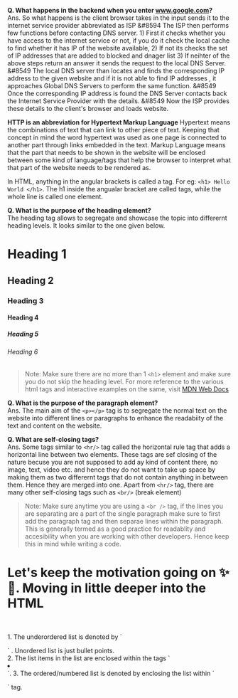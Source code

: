 **Q. What happens in the backend when you enter www.google.com?** <br>
Ans. So what happens is the client browser takes in the input sends it to the internet service provider abbreviated as ISP &#8594 The ISP then performs few functions before contacting DNS server. 1) First it checks whether you have access to the internet service or not, if you do it check the local cache to find whether it has IP of the website available, 2) If not its checks the set of IP addresses that are added to blocked and dnager list 3) If neihter of the above steps return an answer it sends the request to the local DNS Server. &#8549 The local DNS server than locates and finds the corresponding IP address to the given website and if it is not able to find IP addresses , it approaches Global DNS Servers to perform the same function. &#8549 Once the corresponding IP address is found the DNS Server contacts back the Internet Service Provider with the details. &#8549 Now the ISP provides these details to the client's browser and loads website.

**HTTP is an abbreviation for Hypertext Markup Language**
Hypertext means the combinations of text that can link to other piece of text. Keeping that concept in mind the word hypertext was used as one page is connected to another part through links embedded in the text.
Markup Language means that the part that needs to be shown in the website will be enclosed between some kind of language/tags that help the browser to interpret what that part of the website needs to be rendered as.

In HTML, anything in the angular brackets is called a tag. For eg: `<h1> Hello World </h1>`. The h1 inside the angualar bracket are called tags, while the whole line is called one element.

**Q. What is the purpose of the heading element?** <br>
The heading tag allows to segregate and showcase the topic into differernt heading levels. It looks similar to the one given below.
<h1> Heading 1 </h1>
  <h2> Heading 2 </h2>
    <h3> Heading 3 </h3>
      <h4> Heading 4 </h4>
        <h5> Heading 5 </h5>
          <h6> Heading 6 </h6>

          

> Note: Make sure there are no more than 1 `<h1>` element and make sure you do not skip the heading level.
> For more reference to the various html tags and interactive examples on the same, visit [MDN Web Docs](https://developer.mozilla.org/en-US/docs/Web/HTML)

**Q. What is the purpose of the paragraph element?** <br>
Ans. The main aim of the `<p></p>` tag is to segregate the normal text on the website into different lines or paragraphs to enhance the readabiity of the text and content on the website. 

**Q. What are self-closing tags?**<br>
Ans. Some tags similar to `<hr/>` tag called the horizontal rule tag that adds a horizontal line between two elements. These tags are sef closing of the nature becuse you are not supposed to add ay kind of content there, no image, text, video etc. and hence they do not want to take up space by making them as two differernt tags that do not contain anything in between them. Hence they are merged into one. Apart from   `<hr/>` tag, there are many other self-closing tags such as `<br/>` (break element)

> Note: Make sure anytime you are using a `<br />` tag, if the lines you are separating are a part of the single paragraph make sure to first add the paragraph tag and then separae lines within the paragraph. This is generally termed as a good practice for readablity and accesibility when you are working with other developers. Hence keep this in mind while writing a code.

<h1> Let's keep the motivation going on ✨🎉. Moving in little deeper into the HTML</h1> <br>
<p>1. The underordered list is denoted by `<ul> </ul>` . Unordered list is just bullet points. <br>
2. The list items in the list are enclosed within the tags `<li></li>`.
3. The ordered/numbered list is denoted by enclosing the list within `<ol></ol>` tag.




 
